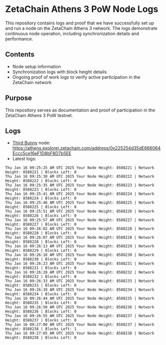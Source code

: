 # ZetaChain Athens 3 PoW Node Logs
This repository contains logs and proof that we have successfully set up and run a node on the ZetaChain Athens 3 network. The logs demonstrate continuous node operation, including synchronization details and performance.

## Contents
- Node setup information
- Synchronization logs with block height details
- Ongoing proof of work logs to verify active participation in the ZetaChain network

## Purpose
This repository serves as documentation and proof of participation in the ZetaChain Athens 3 PoW testnet.

## Logs

- [Third Bunny](https://thirdbunny.xyz/) node: https://athens.explorer.zetachain.com/address/0x225254d35dE666064Eccc5ce16eF1D8bF8D7b5EE
- Latest logs:
```
Thu Jan 16 09:25:25 AM UTC 2025 Your Node Height: 8588221 | Network Height: 8588221 | Blocks Left: 0
Thu Jan 16 09:25:30 AM UTC 2025 Your Node Height: 8588222 | Network Height: 8588222 | Blocks Left: 0
Thu Jan 16 09:25:35 AM UTC 2025 Your Node Height: 8588223 | Network Height: 8588223 | Blocks Left: 0
Thu Jan 16 09:25:41 AM UTC 2025 Your Node Height: 8588224 | Network Height: 8588224 | Blocks Left: 0
Thu Jan 16 09:25:46 AM UTC 2025 Your Node Height: 8588225 | Network Height: 8588225 | Blocks Left: 0
Thu Jan 16 09:25:51 AM UTC 2025 Your Node Height: 8588226 | Network Height: 8588226 | Blocks Left: 0
Thu Jan 16 09:25:57 AM UTC 2025 Your Node Height: 8588227 | Network Height: 8588227 | Blocks Left: 0
Thu Jan 16 09:26:02 AM UTC 2025 Your Node Height: 8588228 | Network Height: 8588228 | Blocks Left: 0
Thu Jan 16 09:26:07 AM UTC 2025 Your Node Height: 8588228 | Network Height: 8588228 | Blocks Left: 0
Thu Jan 16 09:26:13 AM UTC 2025 Your Node Height: 8588229 | Network Height: 8588229 | Blocks Left: 0
Thu Jan 16 09:26:18 AM UTC 2025 Your Node Height: 8588230 | Network Height: 8588230 | Blocks Left: 0
Thu Jan 16 09:26:23 AM UTC 2025 Your Node Height: 8588231 | Network Height: 8588231 | Blocks Left: 0
Thu Jan 16 09:26:28 AM UTC 2025 Your Node Height: 8588232 | Network Height: 8588232 | Blocks Left: 0
Thu Jan 16 09:26:33 AM UTC 2025 Your Node Height: 8588233 | Network Height: 8588233 | Blocks Left: 0
Thu Jan 16 09:26:39 AM UTC 2025 Your Node Height: 8588234 | Network Height: 8588234 | Blocks Left: 0
Thu Jan 16 09:26:44 AM UTC 2025 Your Node Height: 8588235 | Network Height: 8588235 | Blocks Left: 0
Thu Jan 16 09:26:50 AM UTC 2025 Your Node Height: 8588236 | Network Height: 8588236 | Blocks Left: 0
Thu Jan 16 09:26:55 AM UTC 2025 Your Node Height: 8588237 | Network Height: 8588237 | Blocks Left: 0
Thu Jan 16 09:27:00 AM UTC 2025 Your Node Height: 8588237 | Network Height: 8588238 | Blocks Left: 1
Thu Jan 16 09:27:05 AM UTC 2025 Your Node Height: 8588238 | Network Height: 8588238 | Blocks Left: 0
```
